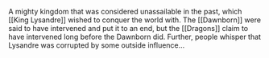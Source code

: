 A mighty kingdom that was considered unassailable in the past, which [[King Lysandre]] wished to conquer the world with. The [[Dawnborn]] were said to have intervened and put it to an end, but the [[Dragons]] claim to have intervened long before the Dawnborn did. Further, people whisper that Lysandre was corrupted by some outside influence...

